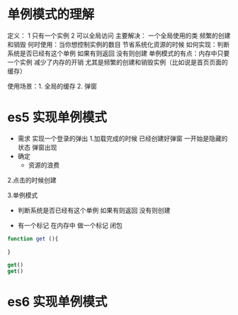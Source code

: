 # 单例模式的理解
定义： 1 只有一个实例  2 可以全局访问
主要解决： 一个全局使用的类 频繁的创建和销毁
何时使用：当你想控制实例的数目 节省系统化资源的时候
如何实现：判断系统是否已经有这个单例 如果有则返回 没有则创建
单例模式的有点：内存中只要一个实例 减少了内存的开销 尤其是频繁的创建和销毁实例（比如说是首页页面的缓存）

使用场景：1. 全局的缓存 2. 弹窗

# es5 实现单例模式
- 需求 实现一个登录的弹出
1.加载完成的时候 已经创建好弹窗 一开始是隐藏的状态 弹窗出现
- 确定
  - 资源的浪费

2.点击的时候创建

3.单例模式
- 判断系统是否已经有这个单例 如果有则返回 没有则创建

- 有一个标记 在内存中 做一个标记 闭包

```js
function get (){
  
}

get()
get()
```

# es6 实现单例模式
